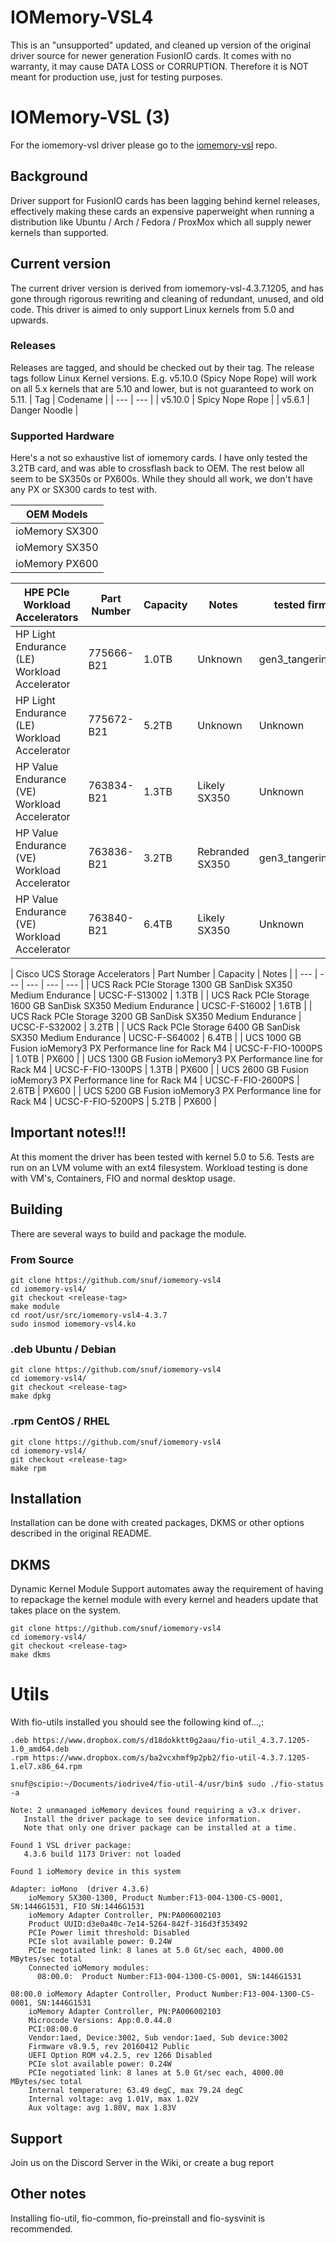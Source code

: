 # IOMemory-VSL4
This is an "unsupported" updated, and cleaned up version of the original driver
source for newer generation FusionIO cards. It comes with no warranty, it may
cause DATA LOSS or CORRUPTION. Therefore it is NOT meant for production use,
just for testing purposes.

# IOMemory-VSL (3)
For the iomemory-vsl driver please go to the [iomemory-vsl](https://github.com/snuf/iomemory-vsl4) repo.

## Background
Driver support for FusionIO cards has been lagging behind kernel
releases, effectively making these cards an expensive paperweight
when running a distribution like Ubuntu / Arch / Fedora / ProxMox which
all supply newer kernels than supported.

## Current version
The current driver version is derived from iomemory-vsl-4.3.7.1205, and has
gone through rigorous rewriting and cleaning of redundant, unused, and old code.
This driver is aimed to only support Linux kernels from 5.0 and upwards.

### Releases
Releases are tagged, and should be checked out by their tag. The release tags
follow Linux Kernel versions. E.g. v5.10.0 (Spicy Nope Rope) will work on all 5.x
kernels that are 5.10 and lower, but is not guaranteed to work on 5.11.
| Tag | Codename |
| --- | --- |
| v5.10.0 | Spicy Nope Rope |
| v5.6.1 | Danger Noodle |

### Supported Hardware
Here's a not so exhaustive list of iomemory cards. I have only tested the 3.2TB card, and was able to crossflash back to OEM. The rest below all seem to be SX350s or PX600s. While they should all work, we don't have any PX or SX300 cards to test with.

| OEM Models |
| --- |
| ioMemory SX300 |
| ioMemory SX350 |
| ioMemory PX600 |

| HPE PCIe Workload Accelerators | Part Number | Capacity | Notes | tested firmware |
| --- | --- | --- | --- | --- |
| HP Light Endurance (LE) Workload Accelerator | 775666-B21 | 1.0TB | Unknown | gen3_tangerine_fusion |
| HP Light Endurance (LE) Workload Accelerator | 775672-B21 | 5.2TB | Unknown | Unknown |
| HP Value Endurance (VE) Workload Accelerator | 763834-B21 | 1.3TB | Likely SX350 | Unknown |
| HP Value Endurance (VE) Workload Accelerator | 763836-B21 | 3.2TB | Rebranded SX350 | gen3_tangerine_fusion |
| HP Value Endurance (VE) Workload Accelerator | 763840-B21 | 6.4TB | Likely SX350 | Unknown |

| Cisco UCS Storage Accelerators | Part Number | Capacity | Notes |
| --- | --- | --- | --- | --- |
| UCS Rack PCIe Storage 1300 GB SanDisk SX350 Medium Endurance | UCSC-F-S13002 | 1.3TB | 
| UCS Rack PCIe Storage 1600 GB SanDisk SX350 Medium Endurance | UCSC-F-S16002 | 1.6TB |
| UCS Rack PCIe Storage 3200 GB SanDisk SX350 Medium Endurance | UCSC-F-S32002 | 3.2TB |
| UCS Rack PCIe Storage 6400 GB SanDisk SX350 Medium Endurance | UCSC-F-S64002 | 6.4TB |
| UCS 1000 GB Fusion ioMemory3 PX Performance line for Rack M4 | UCSC-F-FIO-1000PS | 1.0TB | PX600 |
| UCS 1300 GB Fusion ioMemory3 PX Performance line for Rack M4 | UCSC-F-FIO-1300PS | 1.3TB | PX600 |
| UCS 2600 GB Fusion ioMemory3 PX Performance line for Rack M4 | UCSC-F-FIO-2600PS | 2.6TB | PX600 |
| UCS 5200 GB Fusion ioMemory3 PX Performance line for Rack M4 | UCSC-F-FIO-5200PS | 5.2TB | PX600 |

## Important notes!!!
At this moment the driver has been tested with kernel 5.0 to 5.6. Tests are
run on an LVM volume with an ext4 filesystem. Workload testing is done with
VM's, Containers, FIO and normal desktop usage.

## Building
There are several ways to build and package the module.

### From Source
```
git clone https://github.com/snuf/iomemory-vsl4
cd iomemory-vsl4/
git checkout <release-tag>
make module
cd root/usr/src/iomemory-vsl4-4.3.7
sudo insmod iomemory-vsl4.ko
```

### .deb Ubuntu / Debian
```
git clone https://github.com/snuf/iomemory-vsl4
cd iomemory-vsl4/
git checkout <release-tag>
make dpkg
```

### .rpm CentOS / RHEL
```
git clone https://github.com/snuf/iomemory-vsl4
cd iomemory-vsl4/
git checkout <release-tag>
make rpm
```

## Installation
Installation can be done with created packages, DKMS or other options described
in the original README.

## DKMS
Dynamic Kernel Module Support automates away the requirement of having to
repackage the kernel module with every kernel and headers update that takes
place on the system.
```
git clone https://github.com/snuf/iomemory-vsl4
cd iomemory-vsl4/
git checkout <release-tag>
make dkms
```

# Utils
With fio-utils installed you should see the following kind of...,:
```
.deb https://www.dropbox.com/s/d18dokktt0g2aau/fio-util_4.3.7.1205-1.0_amd64.deb
.rpm https://www.dropbox.com/s/ba2vcxhmf9p2pb2/fio-util-4.3.7.1205-1.el7.x86_64.rpm

snuf@scipio:~/Documents/iodrive4/fio-util-4/usr/bin$ sudo ./fio-status -a

Note: 2 unmanaged ioMemory devices found requiring a v3.x driver.
   Install the driver package to see device information.
   Note that only one driver package can be installed at a time.

Found 1 VSL driver package:
   4.3.6 build 1173 Driver: not loaded

Found 1 ioMemory device in this system

Adapter: ioMono  (driver 4.3.6)
	ioMemory SX300-1300, Product Number:F13-004-1300-CS-0001, SN:1446G1531, FIO SN:1446G1531
	ioMemory Adapter Controller, PN:PA006002103
	Product UUID:d3e0a40c-7e14-5264-842f-316d3f353492
	PCIe Power limit threshold: Disabled
	PCIe slot available power: 0.24W
	PCIe negotiated link: 8 lanes at 5.0 Gt/sec each, 4000.00 MBytes/sec total
	Connected ioMemory modules:
	  08:00.0:	Product Number:F13-004-1300-CS-0001, SN:1446G1531

08:00.0	ioMemory Adapter Controller, Product Number:F13-004-1300-CS-0001, SN:1446G1531
	ioMemory Adapter Controller, PN:PA006002103
	Microcode Versions: App:0.0.44.0
	PCI:08:00.0
	Vendor:1aed, Device:3002, Sub vendor:1aed, Sub device:3002
	Firmware v8.9.5, rev 20160412 Public
	UEFI Option ROM v4.2.5, rev 1266 Disabled
	PCIe slot available power: 0.24W
	PCIe negotiated link: 8 lanes at 5.0 Gt/sec each, 4000.00 MBytes/sec total
	Internal temperature: 63.49 degC, max 79.24 degC
	Internal voltage: avg 1.01V, max 1.02V
	Aux voltage: avg 1.80V, max 1.83V
```

## Support
Join us on the Discord Server in the Wiki, or create a bug report

## Other notes
Installing fio-util, fio-common, fio-preinstall and fio-sysvinit is recommended.
